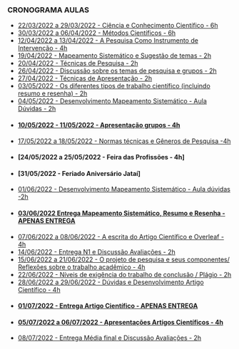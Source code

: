 ### CRONOGRAMA AULAS
- [22/03/2022 a 29/03/2022 - Ciência e Conhecimento Científico - 6h](aula01.md)
- [30/03/2022 a 06/04/2022 - Métodos Científicos - 6h](aula02.md)
- [12/04/2022 a 13/04/2022 - A Pesquisa Como Instrumento de Intervenção - 4h](aula03.md)
- [19/04/2022 - Mapeamento Sistemático e Sugestão de temas - 2h]()
- [20/04/2022 - Técnicas de Pesquisa - 2h]()
- [26/04/2022 - Discussão sobre os temas de pesquisa e grupos - 2h]()
- [27/04/2022 - Técnicas de Apresentação - 2h]()
- [03/05/2022 - Os diferentes tipos de trabalho científico (incluindo resumo e resenha) - 2h]()
- [04/05/2022 - Desenvolvimento Mapeamento Sistemático - Aula Dúvidas - 2h]()
- #### [10/05/2022 - 11/05/2022 - Apresentação grupos - 4h]()
- [17/05/2022 a 18/05/2022 - Normas técnicas e Gêneros de Pesquisa -4h]()
- #### [24/05/2022 a 25/05/2022 - Feira das Profissões - 4h]
- #### [31/05/2022 - Feriado Aniversário Jataí]
- [01/06/2022 - Desenvolvimento Mapeamento Sistemático - Aula dúvidas -2h]()
- #### [03/06/2022 Entrega Mapeamento Sistemático, Resumo e Resenha - APENAS ENTREGA]()
- [07/06/2022 a 08/06/2022 - A escrita do Artigo Científico e Overleaf - 4h]()
- [14/06/2022 - Entrega N1 e Discussão Avaliações - 2h]()
- [15/06/2022 a 21/06/2022 - O projeto de pesquisa e seus componentes/ Reflexões sobre o trabalho acadêmico - 4h](aula18.md)
- [22/06/2022 - Níveis de exigência do trabalho de conclusão / Plágio - 2h]()
- [28/06/2022 a 29/06/2022 -  Dúvidas e Desenvolvimento Artigo Científico - 4h]()
- #### [01/07/2022 - Entrega Artigo Científico - APENAS ENTREGA]()
- #### [05/07/2022 a 06/07/2022 - Apresentações Artigos Científicos - 4h]()
- [08/07/2022  - Entrega Média final e Discussão Avaliações - 2h]()
